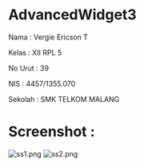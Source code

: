 # AdvancedWidget3

Nama : Vergie Ericson T

Kelas : XII RPL 5

No Urut : 39

NIS : 4457/1355.070

Sekolah : SMK TELKOM MALANG

# Screenshot :
![ss1.png](https://github.com/vergieet/AdvancedWidget2/blob/master/ad31.png)
![ss2.png](https://github.com/vergieet/AdvancedWidget2/blob/master/ad32.png)
